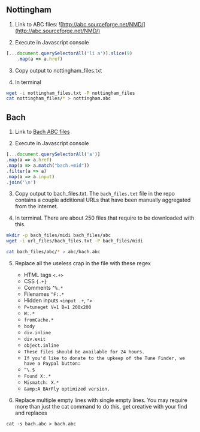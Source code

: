 ## Nottingham

1. Link to ABC files: ![http://abc.sourceforge.net/NMD/](http://abc.sourceforge.net/NMD/)

2. Execute in Javascript console

```js
[...document.querySelectorAll('li a')].slice(9)
    .map(a => a.href)
```

3. Copy output to nottingham_files.txt

4. In terminal

```bash
wget -i nottingham_files.txt -P nottingham_files
cat nottingham_files/* > nottingham.abc
```

## Bach

1. Link to [Bach ABC files](http://trillian.mit.edu/~jc/cgi/abc/tunefind?P=Johann&find=FIND&m=title&W=wide&scale=0.70&limit=1000&thresh=5&fmt=single&V=1&Tsel=tune&Nsel=0)

2. Execute in Javascript console

```js
[...document.querySelectorAll('a')]
.map(a => a.href)
.map(a => a.match("bach.+mid"))
.filter(a => a)
.map(a => a.input)
.join('\n')
```

3. Copy output to bach_files.txt. The `bach_files.txt` file in the repo contains a couple additional URLs that have been manually aggregated from the internet. 

4. In terminal. There are about 250 files that require to be downloaded with this.

```bash
mkdir -p bach_files/midi bach_files/abc
wget -i url_files/bach_files.txt -P bach_files/midi

cat bach_files/abc/* > abc/bach.abc
```

5. Replace all the useless crap in the file with these regex
	* HTML tags `<.+>`
	* CSS `{.+}`
	* Comments `^%.*`
	* Filenames `^F:.*`
	* Hidden inputs `<input .+`, `">`
	* `P=tuneget V=1 B=1 200x200`
	* `W:.*`
	* `fromCache.*`
	* `body`          
	* `div.inline`    
	* `div.exit`      
	* `object.inline`
	* `These files should be available for 24 hours.`
	* `If you'd like to donate to the upkeep of the Tune Finder, we have a Paypal button:`
	* `^\.$`
	* `Found X:.*`
	* `Mismatch: X.*`
	* `&amp;A BArFly optimized version.`

6. Replace multiple empty lines with single empty lines. You may require more than just the cat command to do this, get creative with your find and replaces

```
cat -s bach.abc > bach.abc
```